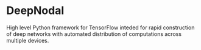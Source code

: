 # DeepNodal
High level Python framework for TensorFlow inteded for rapid construction of deep networks with automated distribution
of computations across multiple devices.
